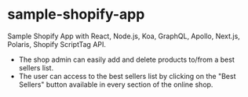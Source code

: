 ﻿# sample-shopify-app

Sample Shopify App with React, Node.js, Koa, GraphQL, Apollo, Next.js, Polaris, Shopify ScriptTag API. 

- The shop admin can easily add and delete products to/from a best sellers list.
- The user can access to the best sellers list by clicking on the "Best Sellers" button available in every section of the online shop.
